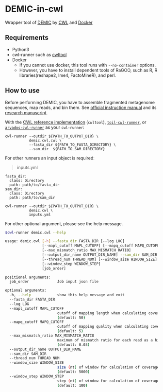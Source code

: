 # DEMIC-in-cwl

Wrapper tool of [DEMIC](https://sourceforge.net/projects/demic/) by [CWL](https://github.com/common-workflow-language/common-workflow-language) and [Docker](https://www.docker.com)

## Requirements

* Python3
* cwl-runner such as [cwltool](https://github.com/common-workflow-language/cwltool)
* Docker
    * If you cannot use docker, this tool runs with `--no-container` options.
    * However, you have to install dependent tools of RaGOO, such as R, R libraries(reshape2, lme4, FactoMineR), and perl.

## How to use

Before performing DEMIC, you have to assemble fragmented metagenome sequences, map reads, and bin them. See [official instruction manual](https://sourceforge.net/projects/demic/files/) and its [research manuscript](https://www.nature.com/articles/s41592-018-0182-0).

With the [CWL reference implementation](https://github.com/common-workflow-language/cwltool/) (`cwltool`), [`toil-cwl-runner`](https://toil.readthedocs.io/en/latest/running/cwl.html), or [`arvados-cwl-runner`](https://dev.arvados.org/projects/arvados/wiki/Running_Common_Workflow_Language_%28CWL%29_workflows_on_Arvados) as your `cwl-runner`:

```
cwl-runner --outdir ${PATH_TO_OUTPUT_DIR} \
           demic.cwl.cwl \
           --fasta_dir ${PATH_TO_FASTA_DIRECTORY} \
           --sam_dir  ${PATH_TO_SAM_DIRECTORY}
```

For other runners an input object is required:
> inputs.yml
```
fasta_dir:
  class: Directory
  path: path/to/fasta_dir
sam_dir:
  class: Directory
  path: path/to/sam_dir
```

```
cwl-runner --outdir ${PATH_TO_OUTPUT_DIR} \
           demic.cwl \
           inputs.yml
```

For other optional argument, please see the help message.

```sh
$cwl-runner demic.cwl --help

usage: demic.cwl [-h] --fasta_dir FASTA_DIR [--log LOG]
                 [--mapl_cutoff MAPL_CUTOFF] [--mapq_cutoff MAPQ_CUTOFF]
                 [--max_mismatch_ratio MAX_MISMATCH_RATIO]
                 [--output_dir_name OUTPUT_DIR_NAME] --sam_dir SAM_DIR
                 [--thread_num THREAD_NUM] [--window_size WINDOW_SIZE]
                 [--window_step WINDOW_STEP]
                 [job_order]

positional arguments:
  job_order             Job input json file

optional arguments:
  -h, --help            show this help message and exit
  --fasta_dir FASTA_DIR
  --log LOG
  --mapl_cutoff MAPL_CUTOFF
                        cutoff of mapping length when calculating coverages
                        (default: 50)
  --mapq_cutoff MAPQ_CUTOFF
                        cutoff of mapping quality when calculating coverages
                        (default: 5)
  --max_mismatch_ratio MAX_MISMATCH_RATIO
                        maximum of mismatch ratio for each read as a hit
                        (default: 0.03)
  --output_dir_name OUTPUT_DIR_NAME
  --sam_dir SAM_DIR
  --thread_num THREAD_NUM
  --window_size WINDOW_SIZE
                        size (nt) of window for calculation of coverage
                        (default: 5000)
  --window_step WINDOW_STEP
                        step (nt) of window for calculation of coverage
                        (default: 100)
```